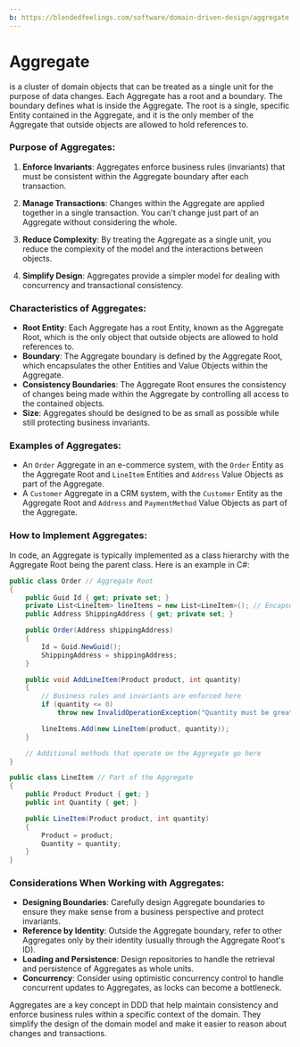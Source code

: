 ```yaml
---
b: https://blendedfeelings.com/software/domain-driven-design/aggregate.md
---
```


# Aggregate 
is a cluster of domain objects that can be treated as a single unit for the purpose of data changes. Each Aggregate has a root and a boundary. The boundary defines what is inside the Aggregate. The root is a single, specific Entity contained in the Aggregate, and it is the only member of the Aggregate that outside objects are allowed to hold references to.

### Purpose of Aggregates:

1. **Enforce Invariants**: Aggregates enforce business rules (invariants) that must be consistent within the Aggregate boundary after each transaction.

2. **Manage Transactions**: Changes within the Aggregate are applied together in a single transaction. You can't change just part of an Aggregate without considering the whole.

3. **Reduce Complexity**: By treating the Aggregate as a single unit, you reduce the complexity of the model and the interactions between objects.

4. **Simplify Design**: Aggregates provide a simpler model for dealing with concurrency and transactional consistency.

### Characteristics of Aggregates:

- **Root Entity**: Each Aggregate has a root Entity, known as the Aggregate Root, which is the only object that outside objects are allowed to hold references to.
- **Boundary**: The Aggregate boundary is defined by the Aggregate Root, which encapsulates the other Entities and Value Objects within the Aggregate.
- **Consistency Boundaries**: The Aggregate Root ensures the consistency of changes being made within the Aggregate by controlling all access to the contained objects.
- **Size**: Aggregates should be designed to be as small as possible while still protecting business invariants.

### Examples of Aggregates:

- An `Order` Aggregate in an e-commerce system, with the `Order` Entity as the Aggregate Root and `LineItem` Entities and `Address` Value Objects as part of the Aggregate.
- A `Customer` Aggregate in a CRM system, with the `Customer` Entity as the Aggregate Root and `Address` and `PaymentMethod` Value Objects as part of the Aggregate.

### How to Implement Aggregates:

In code, an Aggregate is typically implemented as a class hierarchy with the Aggregate Root being the parent class. Here is an example in C#:

```csharp
public class Order // Aggregate Root
{
    public Guid Id { get; private set; }
    private List<LineItem> lineItems = new List<LineItem>(); // Encapsulated within the Aggregate
    public Address ShippingAddress { get; private set; }

    public Order(Address shippingAddress)
    {
        Id = Guid.NewGuid();
        ShippingAddress = shippingAddress;
    }

    public void AddLineItem(Product product, int quantity)
    {
        // Business rules and invariants are enforced here
        if (quantity <= 0)
            throw new InvalidOperationException("Quantity must be greater than zero.");

        lineItems.Add(new LineItem(product, quantity));
    }

    // Additional methods that operate on the Aggregate go here
}

public class LineItem // Part of the Aggregate
{
    public Product Product { get; }
    public int Quantity { get; }

    public LineItem(Product product, int quantity)
    {
        Product = product;
        Quantity = quantity;
    }
}
```

### Considerations When Working with Aggregates:

- **Designing Boundaries**: Carefully design Aggregate boundaries to ensure they make sense from a business perspective and protect invariants.
- **Reference by Identity**: Outside the Aggregate boundary, refer to other Aggregates only by their identity (usually through the Aggregate Root's ID).
- **Loading and Persistence**: Design repositories to handle the retrieval and persistence of Aggregates as whole units.
- **Concurrency**: Consider using optimistic concurrency control to handle concurrent updates to Aggregates, as locks can become a bottleneck.

Aggregates are a key concept in DDD that help maintain consistency and enforce business rules within a specific context of the domain. They simplify the design of the domain model and make it easier to reason about changes and transactions.